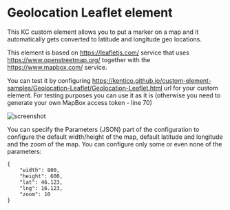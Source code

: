 # Geolocation Leaflet element

This KC custom element allows you to put a marker on a map and it automatically gets converted to latitude and longitude geo locations.

This element is based on https://leafletjs.com/ service that uses https://www.openstreetmap.org/ together with the https://www.mapbox.com/ service.

You can test it by configuring https://kentico.github.io/custom-element-samples/Geolocation-Leaflet/Geolocation-Leaflet.html url for your custom element. For testing purposes you can use it as it is (otherwise you need to generate your own MapBox access token - line 70)

![screenshot](https://amend.cz/geolocation/geolocation.png)

You can specify the Parameters {JSON} part of the configuration to configure the default width/height of the map, default latitude and longitude and the zoom of the map.
You can configure only some or even none of the parameters:

```
{
    "width": 800,
    "height": 600,
    "lat": 46.123,
    "lng": 16.123,
    "zoom": 10
}
```
